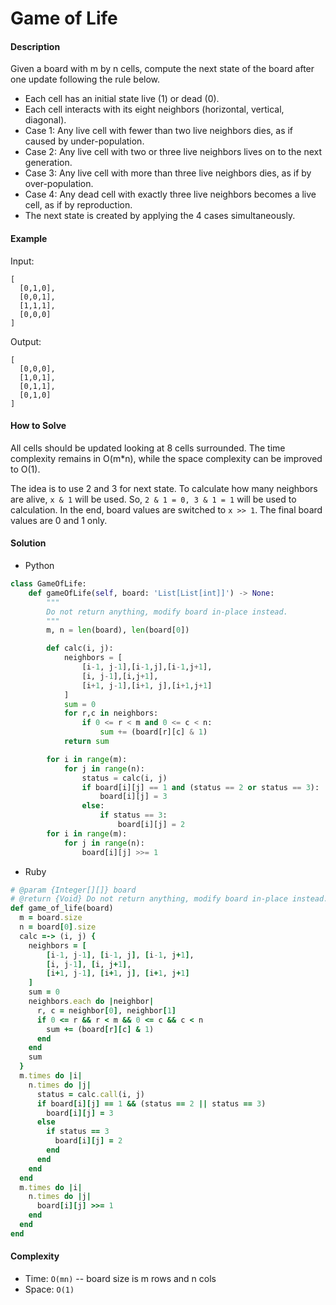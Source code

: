 # Game of Life

#### Description

Given a board with m by n cells, compute the next state of the board after one update following the rule below. 

- Each cell has an initial state live (1) or dead (0).
- Each cell interacts with its eight neighbors (horizontal, vertical, diagonal).
- Case 1: Any live cell with fewer than two live neighbors dies, as if caused by under-population.
- Case 2: Any live cell with two or three live neighbors lives on to the next generation.
- Case 3: Any live cell with more than three live neighbors dies, as if by over-population.
- Case 4: Any dead cell with exactly three live neighbors becomes a live cell, as if by reproduction.
- The next state is created by applying the 4 cases simultaneously.

#### Example
Input:

```
[
  [0,1,0],
  [0,0,1],
  [1,1,1],
  [0,0,0]
]
```

Output:

```
[
  [0,0,0],
  [1,0,1],
  [0,1,1],
  [0,1,0]
]
```

#### How to Solve

All cells should be updated looking at 8 cells surrounded. The time complexity remains in O(m*n), while the space complexity can be improved to O(1).

The idea is to use 2 and 3 for next state. To calculate how many neighbors are alive, `x & 1` will be used. So, `2 & 1 = 0, 3 & 1 = 1` will be used to calculation. In the end, board values are switched to `x >> 1`. The final board values are 0 and 1 only.

#### Solution
- Python

```python
class GameOfLife:
    def gameOfLife(self, board: 'List[List[int]]') -> None:
        """
        Do not return anything, modify board in-place instead.
        """
        m, n = len(board), len(board[0])

        def calc(i, j):
            neighbors = [
                [i-1, j-1],[i-1,j],[i-1,j+1],
                [i, j-1],[i,j+1],
                [i+1, j-1],[i+1, j],[i+1,j+1]
            ]
            sum = 0
            for r,c in neighbors:
                if 0 <= r < m and 0 <= c < n:
                    sum += (board[r][c] & 1)
            return sum

        for i in range(m):
            for j in range(n):
                status = calc(i, j)
                if board[i][j] == 1 and (status == 2 or status == 3):
                    board[i][j] = 3
                else:
                    if status == 3:
                        board[i][j] = 2
        for i in range(m):
            for j in range(n):
                board[i][j] >>= 1
```

- Ruby

```ruby
# @param {Integer[][]} board
# @return {Void} Do not return anything, modify board in-place instead.
def game_of_life(board)
  m = board.size
  n = board[0].size
  calc =-> (i, j) {
    neighbors = [
        [i-1, j-1], [i-1, j], [i-1, j+1],
        [i, j-1], [i, j+1],
        [i+1, j-1], [i+1, j], [i+1, j+1]
    ]
    sum = 0
    neighbors.each do |neighbor|
      r, c = neighbor[0], neighbor[1]
      if 0 <= r && r < m && 0 <= c && c < n
        sum += (board[r][c] & 1)
      end
    end
    sum
  }
  m.times do |i|
    n.times do |j|
      status = calc.call(i, j)
      if board[i][j] == 1 && (status == 2 || status == 3)
        board[i][j] = 3
      else
        if status == 3
          board[i][j] = 2
        end
      end
    end
  end
  m.times do |i|
    n.times do |j|
      board[i][j] >>= 1
    end
  end
end
```

#### Complexity
- Time: `O(mn)` -- board size is m rows and n cols
- Space: `O(1)`
